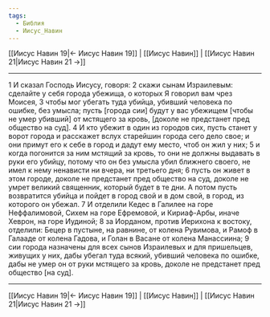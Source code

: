 ```yaml
---
tags:
  - Библия
  - Иисус_Навин
---
```

[[Иисус Навин 19|← Иисус Навин 19]] | [[Иисус Навин]] | [[Иисус Навин 21|Иисус Навин 21 →]]

---
1 И сказал Господь Иисусу, говоря:
2 скажи сынам Израилевым: сделайте у себя города убежища, о которых Я говорил вам чрез Моисея,
3 чтобы мог убегать туда убийца, убивший человека по ошибке, без умысла; пусть [города сии] будут у вас убежищем [чтобы не умер убивший] от мстящего за кровь, [доколе не предстанет пред общество на суд].
4 И кто убежит в один из городов сих, пусть станет у ворот города и расскажет вслух старейшин города сего дело свое; и они примут его к себе в город и дадут ему место, чтоб он жил у них;
5 и когда погонится за ним мстящий за кровь, то они не должны выдавать в руки его убийцу, потому что он без умысла убил ближнего своего, не имел к нему ненависти ни вчера, ни третьего дня;
6 пусть он живет в этом городе, доколе не предстанет пред общество на суд, доколе не умрет великий священник, который будет в те дни. А потом пусть возвратится убийца и пойдет в город свой и в дом свой, в город, из которого он убежал.
7 И отделили Кедес в Галилее на горе Неффалимовой, Сихем на горе Ефремовой, и Кириаф-Арбы, иначе Хеврон, на горе Иудиной;
8 за Иорданом, против Иерихона к востоку, отделили: Бецер в пустыне, на равнине, от колена Рувимова, и Рамоф в Галааде от колена Гадова, и Голан в Васане от колена Манассиина;
9 сии города назначены для всех сынов Израилевых и для пришельцев, живущих у них, дабы убегал туда всякий, убивший человека по ошибке, дабы не умер он от руки мстящего за кровь, доколе не предстанет пред общество [на суд].

---
[[Иисус Навин 19|← Иисус Навин 19]] | [[Иисус Навин]] | [[Иисус Навин 21|Иисус Навин 21 →]]